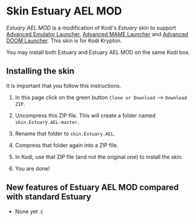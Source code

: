 # Skin Estuary AEL MOD #

*Estuary AEL MOD* is a modification of Kodi's *Estuary* skin to support [Advanced Emulator Launcher],
[Advanced MAME Launcher] and [Advanced DOOM Launcher]. This skin is for Kodi Krypton.

You may install both Estuary and Estuary AEL MOD on the same Kodi box.

[Advanced Emulator Launcher]: http://forum.kodi.tv/showthread.php?tid=287826
[Advanced MAME Launcher]: http://forum.kodi.tv/showthread.php?tid=304186
[Advanced DOOM Launcher]: https://github.com/Wintermute0110/plugin.program.advanced.DOOM.launcher

## Installing the skin ##

It is important that you follow this instructions.

  1) In this page click on the green button `Clone or Download` --> `Download ZIP`.

  2) Uncompress this ZIP file. This will create a folder named `skin.Estuary.AEL-master`.

  3) Rename that folder to `skin.Estuary.AEL`.

  4) Compress that folder again into a ZIP file. 

  5) In Kodi, use that ZIP file (and not the original one) to install the skin.

  6) You are done!

## New features of Estuary AEL MOD compared with standard Estuary ##

 * None yet :(
